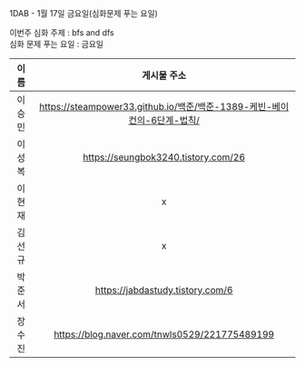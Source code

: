1DAB - 1월 17일 금요일(심화문제 푸는 요일)

이번주 심화 주제 : bfs and dfs  
심화 문제 푸는 요일 : 금요일

| 이름 |게시물 주소|
| :------: | :----------------------------------------------------------: |
| 이승민 | https://steampower33.github.io/백준/백준-1389-케빈-베이컨의-6단계-법칙/ |
| 이성복 | https://seungbok3240.tistory.com/26 |
| 이현재 | x |
| 김선규 | x |
| 박준서 | https://jabdastudy.tistory.com/6 |
| 장수진 | https://blog.naver.com/tnwls0529/221775489199 |